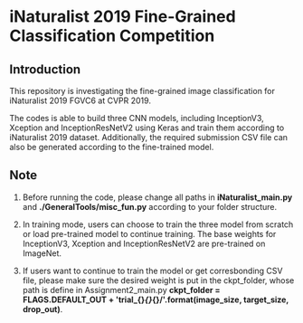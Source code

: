 # iNaturalist 2019 Fine-Grained Classification Competition
## Introduction
This repository is investigating the fine-grained image classification for iNaturalist 2019 FGVC6 at CVPR 2019.

The codes is able to build three CNN models, including InceptionV3, Xception and InceptionResNetV2 using Keras and train them according to iNaturalist 2019 dataset. Additionally, the required submission CSV file can also be generated according to the fine-trained model. 

## Note
1. Before running the code, please change all paths in **iNaturalist_main.py** and **./GeneralTools/misc_fun.py** according to your folder structure.

2. In training mode, users can choose to train the three model from scratch or load pre-trained model to continue training. The base weights for InceptionV3, Xception and InceptionResNetV2 are pre-trained on ImageNet.

3. If users want to continue to train the model or get corresbonding CSV file, please make sure the desired weight is put in the ckpt_folder, whose path is define in Assignment2_main.py **ckpt_folder = FLAGS.DEFAULT_OUT + 'trial_{}_{}_{}/'.format(image_size, target_size, drop_out)**.
